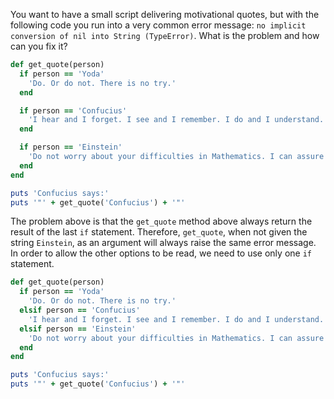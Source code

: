 You want to have a small script delivering motivational quotes, but with the following code you run into a very common error message: `no implicit conversion of nil into String (TypeError)`. What is the problem and how can you fix it?

```ruby
def get_quote(person)
  if person == 'Yoda'
    'Do. Or do not. There is no try.'
  end

  if person == 'Confucius'
    'I hear and I forget. I see and I remember. I do and I understand.'
  end

  if person == 'Einstein'
    'Do not worry about your difficulties in Mathematics. I can assure you mine are still greater.'
  end
end

puts 'Confucius says:'
puts '"' + get_quote('Confucius') + '"'
```

  The problem above is that the `get_quote` method above always return the result of the last `if` statement. Therefore, `get_quote`, when not given the string `Einstein`, as an argument will always raise the same error message.  In order to allow the other options to be read, we need to use only one `if` statement.

```ruby
def get_quote(person)
  if person == 'Yoda'
    'Do. Or do not. There is no try.'
  elsif person == 'Confucius'
    'I hear and I forget. I see and I remember. I do and I understand.'
  elsif person == 'Einstein'
    'Do not worry about your difficulties in Mathematics. I can assure you mine are still 				 greater.'
  end
end

puts 'Confucius says:'
puts '"' + get_quote('Confucius') + '"'
```



